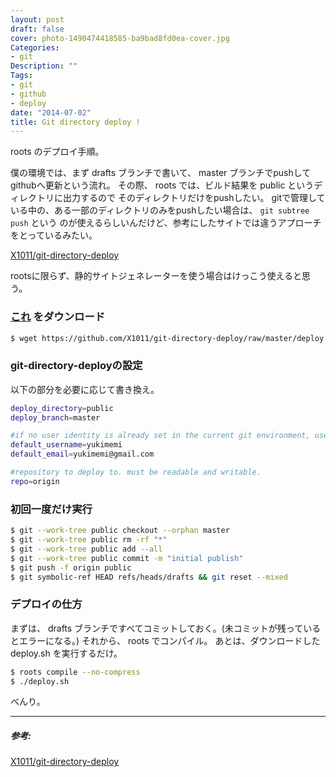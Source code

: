 ```yaml
---
layout: post
draft: false
cover: photo-1490474418585-ba9bad8fd0ea-cover.jpg
Categories:
- git
Description: ""
Tags:
- git
- github
- deploy
date: "2014-07-02"
title: Git directory deploy !
---
```


roots のデプロイ手順。

僕の環境では、まず drafts ブランチで書いて、 master ブランチでpushして
githubへ更新という流れ。
その際、 roots では、ビルド結果を public というディレクトリに出力するので
そのディレクトリだけをpushしたい。
gitで管理している中の、ある一部のディレクトリのみをpushしたい場合は、 `git subtree push` という
のが使えるらしいんだけど、参考にしたサイトでは違うアプローチをとっているみたい。

[X1011/git-directory-deploy](https://github.com/X1011/git-directory-deploy)

rootsに限らず、静的サイトジェネレーターを使う場合はけっこう使えると思う。

### [これ](https://github.com/X1011/git-directory-deploy) をダウンロード

```sh
$ wget https://github.com/X1011/git-directory-deploy/raw/master/deploy.sh && chmod +x deploy.sh
```

### git-directory-deployの設定
以下の部分を必要に応じて書き換え。

```sh
deploy_directory=public
deploy_branch=master

#if no user identity is already set in the current git environment, use this:
default_username=yukimemi
default_email=yukimemi@gmail.com

#repository to deploy to. must be readable and writable.
repo=origin
```

### 初回一度だけ実行

```sh
$ git --work-tree public checkout --orphan master
$ git --work-tree public rm -rf "*"
$ git --work-tree public add --all
$ git --work-tree public commit -m "initial publish"
$ git push -f origin public
$ git symbolic-ref HEAD refs/heads/drafts && git reset --mixed
```

### デプロイの仕方
まずは、 drafts ブランチですべてコミットしておく。(未コミットが残っているとエラーになる。)
それから、 roots でコンパイル。
あとは、ダウンロードした deploy.sh を実行するだけ。

```sh
$ roots compile --no-compress
$ ./deploy.sh
```

べんり。

---

##### 参考:

[X1011/git-directory-deploy](https://github.com/X1011/git-directory-deploy)

